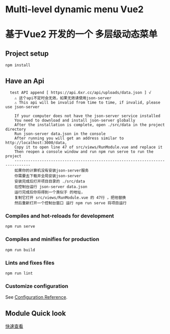 # Multi-level dynamic menu Vue2 
# 基于Vue2 开发的一个 多层级动态菜单

## Project setup
```
npm install
```
## Have an Api 
```
  test API append [ https://api.6xr.cc/api/uploads/data.json ] √
	⚠ 这个api不定时会无效，如果无效请使用json-server
	⚠ This api will be invalid from time to time, if invalid, please use json-server

	If your computer does not have the json-server service installed
	You need to download and install json-server globally
	After the installation is complete, open ./src/data in the project directory
	Run json-server data.json in the console
	After running you will get an address similar to http://localhost:3000/data,
	Copy it to open line 47 of src/views/RunModule.vue and replace it
	Then reopen a console window and run npm run serve to run the project
	-----------------------------------------------------------------------------
	如果你的计算机没有安装json-server服务
	你需要去下载并全局安装json-server
	安装完成后打开项目目录的 ./src/data
	在控制台运行 json-server data.json
	运行完成后你将得到一个类似于 的地址，
	复制它打开 src/views/RunModule.vue 的 47行 ，把他替换
	然后重新打开一个控制台窗口 运行 npm run serve 将项目运行
```
### Compiles and hot-reloads for development
```
npm run serve
```

### Compiles and minifies for production
```
npm run build
```

### Lints and fixes files
```
npm run lint
```

### Customize configuration
See [Configuration Reference](https://cli.vuejs.org/config/).
## Module Quick look
[快速查看](http://vue.6xr.cc/#/) 
